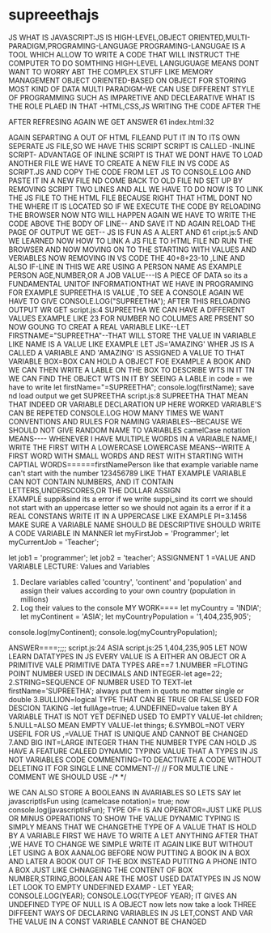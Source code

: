 # supreeethajs
JS
WHAT IS JAVASCRIPT:JS IS HIGH-LEVEL,OBJECT ORIENTED,MULTI-PARADIGM,PROGRAMING-LANGUAGE
PROGRAMING-LANGUGAE IS A TOOL WHICH ALLOW TO WRITE A CODE THAT WILL INSTRUCT THE COMPUTER TO DO SOMTHING
HIGH-LEVEL LANGUGUAGE MEANS DONT WANT TO WORRY ABT THE COMPLEX STUFF LIKE MEMORY MANAGEMENT 
OBJECT ORIENTED-BASED ON OBJECT FOR STORING MOST KIND OF DATA
MULTI PARADIGM-WE CAN USE DIFFERENT STYLE OF PROGRAMMING SUCH AS IMPARETIVE AND DECLEARATIVE
WHAT IS THE ROLE PLAED IN THAT -HTML,CSS,JS
WRITING THE CODE </SCRIPT> AFTER THE </STYLE> 
 <script>
    let js = 'amazing';
    if (js === 'amazing') alert('JavaScript is FUN !');
 WE LL GET ALERT IN OUTPUT OF DESKTOP IN NEW CROME OPENING
  JS IS FUN 
  FOR ADDING 
   40 + 8 + 23 - 10;
    console.log(40 + 8 + 23 - 10);
  </script>
  AFTER REFRESING AGAIN WE GET 
  ANSWER
  61           index.html:32 
  
  AGAIN SEPARTING A OUT OF HTML FILEAND PUT IT IN TO  ITS OWN SEPERATE JS FILE,SO WE HAVE THIS SCRIPT
  SCRIPT IS CALLED -INLINE SCRIPT-
  ADVANTAGE OF INLINE SCRIPT IS THAT WE DONT HAVE TO LOAD ANOTHER FILE
  WE HAVE TO CREATE A NEW FILE IN VS CODE AS SCRIPT.JS
  AND COPY THE CODE FROM LET JS TO CONSOLE.LOG AND PASTE IT IN A NEW FILE
  ND COME BACK TO OLD FILE ND SET UP BY REMOVING SCRIPT TWO LINES
  AND ALL WE HAVE TO DO NOW IS TO LINK THE JS FILE TO THE HTML FILE
  BECAUSE RIGHT THAT HTML DONT NO THE WHERE IT IS LOCATED
  SO IF WE EXECUTE THE CODE BY RELOADING THE BROWSER
  NOW NTG WILL HAPPEN
  AGAIN WE HAVE TO WRITE THE CODE ABOVE THE BODY OF LINE--<SCRIPT SRC="SCRIPT.JS"></SCRIPT>
  AND SAVE IT ND AGAIN RELOAD THE PAGE OF OUTPUT WE GET--
  JS IS FUN AS A ALERT 
  AND 61      cript.js:5 
  AND WE LEARNED NOW HOW TO LINK A JS FILE TO HTML FILE ND RUN THE BROWSER
  AND NOW MOVING ON TO THE STARTING WITH VALUES AND VERIABLES
  NOW REMOVING IN VS CODE THE 40+8+23-10 ,LINE AND ALSO IF-LINE
  IN THIS WE ARE USING A PERSON NAME AS EXAMPLE PERSON AGE,NUMBER,OR A JOB
  VALUE---IS A PIECE OF DATA so its a FUNDAMENTAL UNITOF INFORMATIONTHAT WE HAVE IN PROGRAMING 
  FOR EXAMPLE SUPREETHA IS VALUE    ,TO SEE A CONSOLE AGAIN WE HAVE TO GIVE CONSOLE.LOG("SUPREETHA");
  AFTER THIS RELOADING OUTPUT WR GET script.js:4 SUPREETHA
  WE CAN HAVE A DIFFERENT VALUES EXAMPLE LIKE 23  FOR NUMBER NO COLUMES ARE PRSENT
  SO NOW GOUNG TO CREAT A REAL VARIABLE LIKE--LET FIRSTNAME="SUPREETHA"--THAT WILL STORE THE VALUE IN VARIABLE LIKE NAME IS A VALUE
LIKE EXAMPLE LET JS='AMAZING' WHER JS IS A CALLED A VARIABLE AND 'AMAZING' IS ASSIGNED  A VALUE TO THAT VARIABLE
BOX=BOX CAN HOLD A OBJECT FOE EXAMPLE A BOOK AND WE CAN THEN WRITE A LABLE ON THE BOX TO DESCRIBE WTS IN IT TN WE CAN FIND THE OBJECT WTS IN IT BY SEEING A LABLE 
in code = we have to write let firstName="=SUPREETHA";
                           console.log(firstName);
     save nd load output we get SUPREETHA script.js:8 SUPREETHA
     THAT MEAN THAT INDEED OR VARIABLE DECLARATION UP HERE WORKED
     VARIABLE'S CAN BE REPETED CONSOLE.LOG HOW MANY TIMES WE WANT
     CONVENTIONS AND RULES FOR NAMING VARIABLES--BECAUSE WE SHOULD NOT GIVE RANDOM NAME TO VARIABLES
     camelCase notation MEANS---- WHENEVER I HAVE  MULTIPLE WORDS IN A VARIABLE NAME,I WRITE THE FIRST WITH A LOWERCASE
     LOWERCASE MEANS--WRITE A FIRST WORD WITH SMALL WORDS AND REST WITH STARTING WITH CAPTIAL WORDS======firstNamePerson like that example
     variable name can't start with the number 123456789 LIKE THAT EXAMPLE
     VARIABLE CAN NOT CONTAIN NUMBERS, AND IT CONTAIN LETTERS,UNDERSCORES,OR THE DOLLAR ASSIGN   
     EXAMPLE suppi&sind its a error
     if we write suppi_sind its corrt
     we should not start with an uppercase letter so we should not again its a error
     if it a REAL CONSTANS WRITE IT IN A UPPERCASE LIKE EXAMPLE PI=3.1456
     MAKE SURE A VARIABLE NAME SHOULD BE DESCRIPTIVE
     SHOULD WRITE A CODE VARIABLE IN MANNER 
let myFirstJob = 'Programmer';
let myCurrentJob = 'Teacher';

let job1 = 'programmer';
let job2 = 'teacher';
ASSIGNMENT 1 =VALUE AND VARIABLE 
LECTURE: Values and Variables
1. Declare variables called 'country', 'continent' and 'population' and
assign their values according to your own country (population in millions)
2. Log their values to the console
MY WORK====
let myCountry = 'INDIA';
let myContinent = 'ASIA';
let myCountryPopulation = '1,404,235,905';

console.log(myContinent);
console.log(myCountryPopulation);

ANSWER====;;;;
script.js:24 ASIA
script.js:25 1,404,235,905
LET NOW LEARN DATATYPES IN JS 
EVERY VALUE IS A EITHER AN OBJECT OR A PRIMITIVE VALE
PRIMITIVE DATA TYPES ARE==7
1.NUMBER =FLOTING POINT NUMBER USED IN DECIMALS AND INTEGER-let age=22;
2.STRING=SEQUENCE OF NUMBER USED TO TEXT-let firstName='SUPREETHA'; always put them in quots no matter single or double
3.BULLION=logical TYPE THAT CAN BE TRUE OR FALSE USED FOR DESCION TAKING -let fullAge=true;
4.UNDEFINED=value taken BY A VARIABLE THAT IS NOT YET DEFINED  USED TO EMPTY VALUE-let children; 
5.NULL=ALSO MEAN EMPTY VALUE-let things;
6.SYMBOL=NOT VERY USEFIL FOR US ,=VALUE THAT IS UNIQUE AND CANNOT BE CHANGED
7.AND BIG INT=LARGE INTEGER THAN THE NUMBER TYPE CAN HOLD
JS HAVE A FEATURE CALEED DYNAMIC TYPING 
  VALUE THAT A TYPES IN JS NOT VARIABLES 
  CODE COMMENTING=TO DEACTIVATE A CODE WITHOUT DELETING IT FOR SINGLE LINE COMMENT-//     //
  FOR MULTIE LINE -COMMENT WE SHOULD USE -/*        */
  
WE CAN ALSO STORE A BOOLEANS IN AVARIABLES
SO LETS SAY let javascriptIsFun using (camelcase notation)= true;
now console.log(javascriptIsFun);
TYPE OF= IS AN OPERATOR=JUST LIKE PLUS OR MINUS OPERATIONS TO SHOW THE VALUE
DYNAMIC TYPING IS SIMPLY MEANS THAT WE CHANGETHE TYPE OF A VALUE THAT IS HOLD BY A VARIABLE
FIRST WE HAVE TO WRITE A LET ANYTHING AFTER THAT ,WE HAVE TO CHANGE WE SIMPLE WRITE IT AGAIN LIKE BUT WITHOUT LET
USING A BOX AANALOG BEFORE NOW PUTTING A BOOK IN A BOX AND LATER A BOOK OUT OF THE BOX INSTEAD PUTITNG A PHONE INTO A BOX JUST LIKE CHNAGEING THE CONTENT OF BOX
NUMBER,STRING,BOOLEAN ARE THE MOST USED DATATYPES IN JS
NOW LET LOOK TO EMPTY UNDEFINED 
EXAMP - LET YEAR;
         CONSOLE.LOG(YEAR);
         CONSOLE.LOG(TYPEOF YEAR);
IT GIVES AN UNDEFINED
TYPE OF NULL IS A OBJECT
now lets now take a look THREE DIFFEENT WAYS OF DECLARING VARIABLES IN JS
LET,CONST AND VAR
THE VALUE IN A CONST VARIABLE CANNOT BE CHANGED
